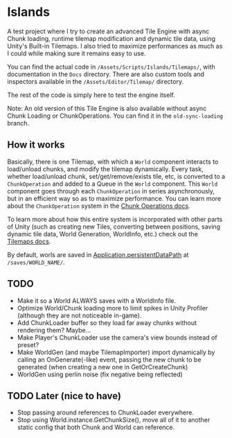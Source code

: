 # Islands

A test project where I try to create an advanced Tile Engine with async Chunk loading, runtime tilemap modification and dynamic tile data, using Unity's Built-in Tilemaps. I also tried to maximize performances as much as I could while making sure it remains easy to use.

You can find the actual code in `/Assets/Scripts/Islands/Tilemaps/`, with documentation in the `Docs` directory. There are also custom tools and inspectors available in the `/Assets/Editor/Tilemap/` directory.

The rest of the code is simply here to test the engine itself.

Note: An old version of this Tile Engine is also available without async Chunk Loading or ChunkOperations. You can find it in the `old-sync-loading` branch.

## How it works

Basically, there is one Tilemap, with which a `World` component interacts to load/unload chunks, and modify the tilemap dynamically.
Every task, whether load/unload chunk, set/get/remove/exists tile, etc, is converted to a `ChunkOperation` and added to a Queue in the `World` component.
This `World` component goes through each `ChunkOperation` in series asynchronously, but in an efficient way so as to maximize performance.
You can learn more about the `ChunkOperation` system in the [Chunk Operations docs](Assets/Scripts/Islands/Tilemaps/Docs/ChunkOperations).

To learn more about how this entire system is incorporated with other parts of Unity (such as creating new Tiles, converting between positions, saving dynamic tile data, World Generation, WorldInfo, etc.) check out the [Tilemaps docs](Assets/Scripts/Islands/Tilemaps/Docs/README).

By default, worls are saved in [Application.persistentDataPath](https://docs.unity3d.com/ScriptReference/Application-persistentDataPath.html) at `/saves/WORLD_NAME/`.

## TODO

- Make it so a World ALWAYS saves with a WorldInfo file.
- Optimize World/Chunk loading more to limit spikes in Unity Profiler (although they are not noticeable in-game).
- Add ChunkLoader buffer so they load far away chunks without rendering them? Maybe...
- Make Player's ChunkLoader use the camera's view bounds instead of preset? 
- Make WorldGen (and maybe TilemapImporter) import dynamically by calling an OnGenerate(-like) event, passing the new chunk to be generated (when creating a new one in GetOrCreateChunk)
- WorldGen using perlin noise (fix negative being reflected)

## TODO Later (nice to have)

- Stop passing around references to ChunkLoader everywhere.
- Stop using World.instance.GetChunkSize(), move all of it to another static config that both Chunk and World can reference.
